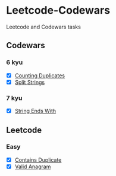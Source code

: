 # Leetcode-Codewars

Leetcode and Codewars tasks

## Codewars

### 6 kyu

- [x] [Counting Duplicates](https://github.com/bipolarbearbringsbeer/LeetCode-CodeWars/blob/main/CodeWars/6kyu/Counting%20Duplicates/counting-duplicates.php)
- [x] [Split Strings](https://github.com/bipolarbearbringsbeer/LeetCode-CodeWars/blob/main/CodeWars/6kyu/Split%20Strings/split-strings.php)

### 7 kyu

- [x] [String Ends With](https://github.com/bipolarbearbringsbeer/LeetCode-CodeWars/blob/main/CodeWars/7kyu/String%20ends%20with/string-ends-with.php)

## Leetcode

### Easy

- [x] [Contains Duplicate](https://github.com/WEremite/Leetcode-Codewars/blob/main/Leetcode/Easy/217%20Contains%20Duplicate/contains-duplicate.php)
- [x] [Valid Anagram](https://github.com/WEremite/Leetcode-Codewars/blob/main/Leetcode/Easy/242%20Valid%20Anagram/valid-anagram.php)
